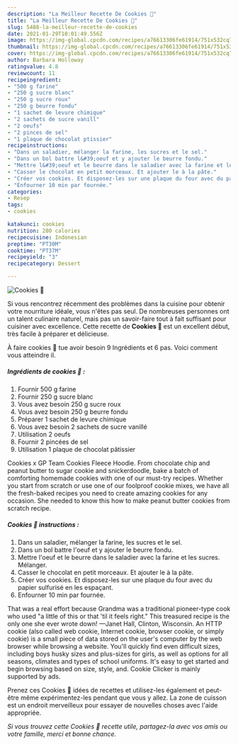 ```yaml
---
description: "La Meilleur Recette De Cookies 🖤"
title: "La Meilleur Recette De Cookies 🖤"
slug: 5488-la-meilleur-recette-de-cookies
date: 2021-01-29T10:01:49.556Z
image: https://img-global.cpcdn.com/recipes/a76613306fe61914/751x532cq70/cookies-🖤-photo-principale-de-la-recette.jpg
thumbnail: https://img-global.cpcdn.com/recipes/a76613306fe61914/751x532cq70/cookies-🖤-photo-principale-de-la-recette.jpg
cover: https://img-global.cpcdn.com/recipes/a76613306fe61914/751x532cq70/cookies-🖤-photo-principale-de-la-recette.jpg
author: Barbara Holloway
ratingvalue: 4.8
reviewcount: 11
recipeingredient:
- "500 g farine"
- "250 g sucre blanc"
- "250 g sucre roux"
- "250 g beurre fondu"
- "1 sachet de levure chimique"
- "2 sachets de sucre vanill"
- "2 oeufs"
- "2 pinces de sel"
- "1 plaque de chocolat ptissier"
recipeinstructions:
- "Dans un saladier, mélanger la farine, les sucres et le sel."
- "Dans un bol battre l&#39;oeuf et y ajouter le beurre fondu."
- "Mettre l&#39;oeuf et le beurre dans le saladier avec la farine et les sucres. Mélanger."
- "Casser le chocolat en petit morceaux. Et ajouter le à la pâte."
- "Créer vos cookies. Et disposez-les sur une plaque du four avec du papier sulfurisé en les espaçant."
- "Enfourner 10 min par fournée."
categories:
- Resep
tags:
- cookies

katakunci: cookies 
nutrition: 280 calories
recipecuisine: Indonesian
preptime: "PT30M"
cooktime: "PT37M"
recipeyield: "3"
recipecategory: Dessert

---
```



![Cookies 🖤](https://img-global.cpcdn.com/recipes/a76613306fe61914/751x532cq70/cookies-🖤-photo-principale-de-la-recette.jpg)

Si vous rencontrez récemment des problèmes dans la cuisine pour obtenir votre nourriture idéale, vous n'êtes pas seul. De nombreuses personnes ont un talent culinaire naturel, mais pas un savoir-faire tout à fait suffisant pour cuisiner avec excellence. Cette recette de <strong> Cookies 🖤 </strong> est un excellent début, très facile à préparer et délicieuse.

<!--inarticleads1-->

À faire cookies 🖤 tue avoir besoin 9 Ingrédients et 6 pas. Voici comment vous atteindre il.

##### Ingrédients de cookies 🖤 :

1. Fournir 500 g farine
1. Fournir 250 g sucre blanc
1. Vous avez besoin 250 g sucre roux
1. Vous avez besoin 250 g beurre fondu
1. Préparer 1 sachet de levure chimique
1. Vous avez besoin 2 sachets de sucre vanillé
1. Utilisation 2 oeufs
1. Fournir 2 pincées de sel
1. Utilisation 1 plaque de chocolat pâtissier


Cookies x GP Team Cookies Fleece Hoodie. From chocolate chip and peanut butter to sugar cookie and snickerdoodle, bake a batch of comforting homemade cookies with one of our must-try recipes. Whether you start from scratch or use one of our foolproof cookie mixes, we have all the fresh-baked recipes you need to create amazing cookies for any occasion. She needed to know this how to make peanut butter cookies from scratch recipe. 

<!--inarticleads2-->

##### Cookies 🖤 instructions :

1. Dans un saladier, mélanger la farine, les sucres et le sel.
1. Dans un bol battre l&#39;oeuf et y ajouter le beurre fondu.
1. Mettre l&#39;oeuf et le beurre dans le saladier avec la farine et les sucres. Mélanger.
1. Casser le chocolat en petit morceaux. Et ajouter le à la pâte.
1. Créer vos cookies. Et disposez-les sur une plaque du four avec du papier sulfurisé en les espaçant.
1. Enfourner 10 min par fournée.


That was a real effort because Grandma was a traditional pioneer-type cook who used &#34;a little of this or that &#39;til it feels right.&#34; This treasured recipe is the only one she ever wrote down! —Janet Hall, Clinton, Wisconsin. An HTTP cookie (also called web cookie, Internet cookie, browser cookie, or simply cookie) is a small piece of data stored on the user&#39;s computer by the web browser while browsing a website. You&#39;ll quickly find even difficult sizes, including boys husky sizes and plus-sizes for girls, as well as options for all seasons, climates and types of school uniforms. It&#39;s easy to get started and begin browsing based on size, style, and. Cookie Clicker is mainly supported by ads. 

<!--inarticleads1-->

<p>
Prenez ces Cookies 🖤 idées de recettes et utilisez-les également et peut-être même expérimentez-les pendant que vous y allez. La zone de cuisson est un endroit merveilleux pour essayer de nouvelles choses avec l'aide appropriée.
</p>

<p>
<i>Si vous trouvez cette Cookies 🖤 recette utile, partagez-la avec vos amis ou votre famille, merci et bonne chance.</i>
</p>
